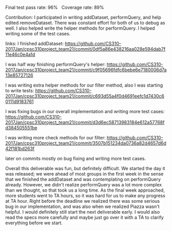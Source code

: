 Final test pass rate: 96%   Coverage rate: 89%


Contribution:
I participated in writing addDataset, performQuery, and help edited removeDataset.
There was constant effort for both of us to debug as well.
I also helped write the helper methods for performQuery.
I helped writing some of the test cases.

links:
I finished addDataset: https://github.com/CS310-2017Jan/cpsc310project_team21/commit/0df5a86e438216aa028e594dab7f11e46c0e4a1d

I was half way finishing performQuery's helper:
https://github.com/CS310-2017Jan/cpsc310project_team21/commit/c9f05696fdfc6bebe6e7180006d7a13e85727126

I was writing extra helper methods for our filter method, also I was starting to write tests:
https://github.com/CS310-2017Jan/cpsc310project_team21/commit/c693d55a4f0d4691eefc1d7430c60111d9183761

I was fixing bugs in our overall implementation and writing more test cases:
https://github.com/CS310-2017Jan/cpsc310project_team21/commit/d3d6ec58713983184e612a57768fd384505551be

I was writing more check methods for our filter:
https://github.com/CS310-2017Jan/cpsc310project_team21/commit/3507b151234da0736a82d4657d6d42f181bd263f

later on commits mostly on bug fixing and writing more test cases.

Overall this deliverable was fun, but definitely difficult. We started the day it was released; we were ahead of most groups in the first week in the sense that we finished the addDataset and was contemplating on performQuery already. However, we didn't realize performQuery was a lot more complex than we thought, so that took us a long time. As the final week approached, more students went to TA hours, so it was hard for us to make any progress at TA hour. Right before the deadline we realized there was some serious bug in our implementation, and was also when we realized Piazza wasn't helpful. I would definitely still start the next deliverable early. I would also read the specs more carefully and maybe just go over it with a TA to clarify everything before we start.

